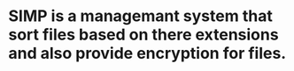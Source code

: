 # SIMP is a managemant system that sort files based on there extensions and also provide encryption for files.
